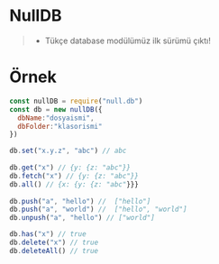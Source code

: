 # NullDB 

> - Tükçe database modülümüz ilk sürümü çıktı!

# Örnek 

```js
const nullDB = require("null.db")
const db = new nullDB({
  dbName:"dosyaismi",
  dbFolder:"klasorismi"
})

db.set("x.y.z", "abc") // abc
 
db.get("x") // {y: {z: "abc"}}
db.fetch("x") // {y: {z: "abc"}}
db.all() // {x: {y: {z: "abc"}}}
 
db.push("a", "hello") //  ["hello"]
db.push("a", "world") //  ["hello", "world"]
db.unpush("a", "hello") // ["world"]

db.has("x") // true
db.delete("x") // true
db.deleteAll() // true
```
